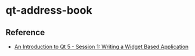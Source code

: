 # qt-address-book

## Reference
- [An Introduction to Qt 5 - Session 1: Writing a Widget Based Application](https://www.youtube.com/watch?v=un2yEFL47ng)